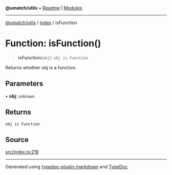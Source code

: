 **@umatch/utils** • [Readme](../../index.md) \| [Modules](../../modules.md)

***

[@umatch/utils](../../modules.md) / [index](../index.md) / isFunction

# Function: isFunction()

> **isFunction**(`obj`): `obj is Function`

Returns whether obj is a function.

## Parameters

• **obj**: `unknown`

## Returns

`obj is Function`

## Source

[src/index.ts:218](https://github.com/umatch-oficial/utils/blob/7369e19/src/index.ts#L218)

***

Generated using [typedoc-plugin-markdown](https://www.npmjs.com/package/typedoc-plugin-markdown) and [TypeDoc](https://typedoc.org/)
